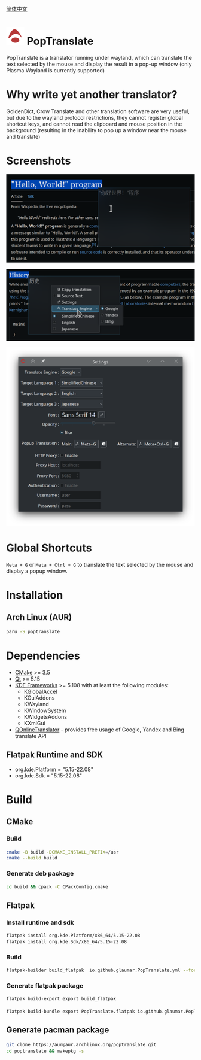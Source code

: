 [简体中文](./README.zh-CN.md)

# ![](./data/io.github.glaumar.PopTranslate.png) PopTranslate
PopTranslate is a translator running under wayland, which can translate the text selected by the mouse and display the result in a pop-up window (only Plasma Wayland is currently supported)

# Why write yet another translator?
GoldenDict, Crow Translate and other translation software are very useful, but due to the wayland protocol restrictions, they cannot register global shortcut keys, and cannot read the clipboard and mouse position in the background (resulting in the inability to pop up a window near the mouse and translate)
# Screenshots

![](./screeshots/Screenshot1.png)

![](./screeshots/Screenshot2.png)

![](./screeshots/Screenshot3.png)

# Global Shortcuts
`Meta + G` or `Meta + Ctrl + G` to translate the text selected by the mouse and display a popup window.

# Installation
## Arch Linux (AUR)
```bash
paru -S poptranslate
```

# Dependencies
- [CMake](https://cmake.org/) >= 3.5
- [Qt](https://www.qt.io/) >= 5.15
- [KDE Frameworks](https://api.kde.org/frameworks/index.html) >= 5.108 with at least the following modules:
    - KGlobalAccel
    - KGuiAddons
    - KWayland
    - KWindowSystem
    - KWidgetsAddons
    - KXmlGui
- [QOnlineTranslator](https://github.com/crow-translate/QOnlineTranslator) - provides free usage of Google, Yandex and Bing translate API

## Flatpak Runtime and SDK
- org.kde.Platform = "5.15-22.08"
- org.kde.Sdk = "5.15-22.08"

# Build

## CMake
### Build
```bash
cmake -B build -DCMAKE_INSTALL_PREFIX=/usr
cmake --build build
```

### Generate deb package
```bash
cd build && cpack -C CPackConfig.cmake
```

## Flatpak

### Install runtime and sdk
```bash
flatpak install org.kde.Platform/x86_64/5.15-22.08
flatpak install org.kde.Sdk/x86_64/5.15-22.08
```

### Build 
```bash
flatpak-builder build_flatpak  io.github.glaumar.PopTranslate.yml --force-clean
```

### Generate flatpak package
```bash
flatpak build-export export build_flatpak

flatpak build-bundle export PopTranslate.flatpak io.github.glaumar.PopTranslate --runtime-repo=https://flathub.org/repo/flathub.flatpakrepo
```

## Generate pacman package
```bash
git clone https://aur@aur.archlinux.org/poptranslate.git 
cd poptranslate && makepkg -s
```